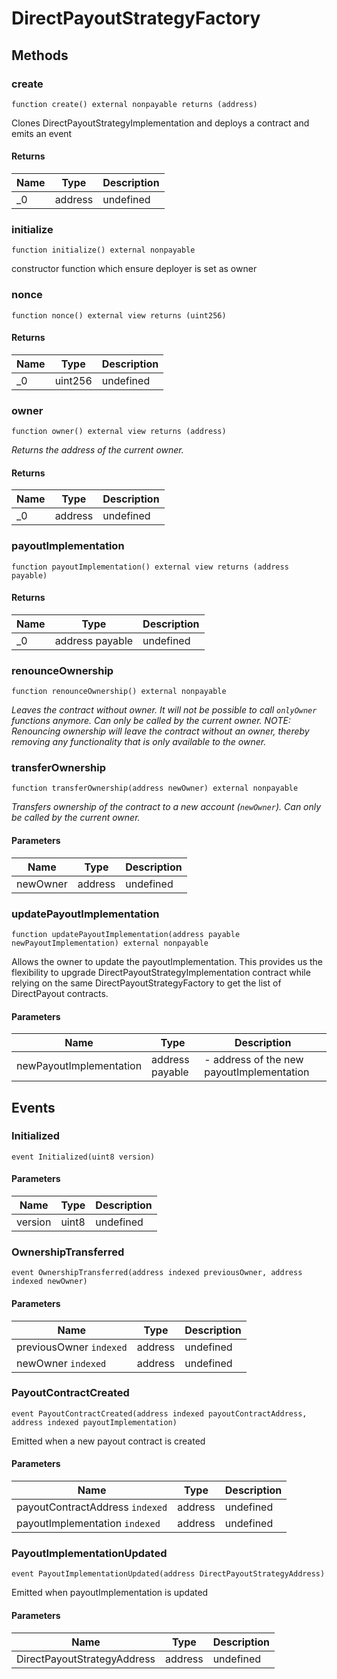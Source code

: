 # DirectPayoutStrategyFactory









## Methods

### create

```solidity
function create() external nonpayable returns (address)
```

Clones DirectPayoutStrategyImplementation and deploys a contract and emits an event




#### Returns

| Name | Type | Description |
|---|---|---|
| _0 | address | undefined |

### initialize

```solidity
function initialize() external nonpayable
```

constructor function which ensure deployer is set as owner




### nonce

```solidity
function nonce() external view returns (uint256)
```






#### Returns

| Name | Type | Description |
|---|---|---|
| _0 | uint256 | undefined |

### owner

```solidity
function owner() external view returns (address)
```



*Returns the address of the current owner.*


#### Returns

| Name | Type | Description |
|---|---|---|
| _0 | address | undefined |

### payoutImplementation

```solidity
function payoutImplementation() external view returns (address payable)
```






#### Returns

| Name | Type | Description |
|---|---|---|
| _0 | address payable | undefined |

### renounceOwnership

```solidity
function renounceOwnership() external nonpayable
```



*Leaves the contract without owner. It will not be possible to call `onlyOwner` functions anymore. Can only be called by the current owner. NOTE: Renouncing ownership will leave the contract without an owner, thereby removing any functionality that is only available to the owner.*


### transferOwnership

```solidity
function transferOwnership(address newOwner) external nonpayable
```



*Transfers ownership of the contract to a new account (`newOwner`). Can only be called by the current owner.*

#### Parameters

| Name | Type | Description |
|---|---|---|
| newOwner | address | undefined |

### updatePayoutImplementation

```solidity
function updatePayoutImplementation(address payable newPayoutImplementation) external nonpayable
```

Allows the owner to update the payoutImplementation. This provides us the flexibility to upgrade DirectPayoutStrategyImplementation contract while relying on the same DirectPayoutStrategyFactory to get the list of DirectPayout contracts.



#### Parameters

| Name | Type | Description |
|---|---|---|
| newPayoutImplementation | address payable | - address of the new payoutImplementation |



## Events

### Initialized

```solidity
event Initialized(uint8 version)
```





#### Parameters

| Name | Type | Description |
|---|---|---|
| version  | uint8 | undefined |

### OwnershipTransferred

```solidity
event OwnershipTransferred(address indexed previousOwner, address indexed newOwner)
```





#### Parameters

| Name | Type | Description |
|---|---|---|
| previousOwner `indexed` | address | undefined |
| newOwner `indexed` | address | undefined |

### PayoutContractCreated

```solidity
event PayoutContractCreated(address indexed payoutContractAddress, address indexed payoutImplementation)
```

Emitted when a new payout contract is created



#### Parameters

| Name | Type | Description |
|---|---|---|
| payoutContractAddress `indexed` | address | undefined |
| payoutImplementation `indexed` | address | undefined |

### PayoutImplementationUpdated

```solidity
event PayoutImplementationUpdated(address DirectPayoutStrategyAddress)
```

Emitted when payoutImplementation is updated



#### Parameters

| Name | Type | Description |
|---|---|---|
| DirectPayoutStrategyAddress  | address | undefined |



